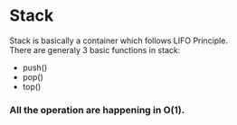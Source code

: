 # Stack

Stack is basically a container which follows LIFO Principle.<br>
There are generaly 3 basic functions in stack:<br>
* push()
* pop()
* top()

### **All the operation are happening in O(1).**
